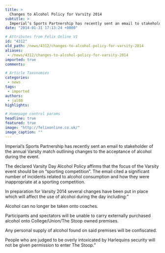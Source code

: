 ```yaml
---
title: >
  Changes to Alcohol Policy for Varsity 2014
subtitle: >
  Imperial’s Sports Partnership has recently sent an email to stakeholder of the annual Varsity match outlining changes to the acceptance of alcohol during the event.
date: "2014-01-31 17:13:24 +0000"

# Attributes from Felix Online V1
id: "4312"
old_path: /news/4312/changes-to-alcohol-policy-for-varsity-2014
aliases:
 - /news/4312/changes-to-alcohol-policy-for-varsity-2014
imported: true
comments:

# Article Taxonomies
categories:
 - news
tags:
 - imported
authors:
 - jal08
highlights:

# Homepage control params
headline: true
featured: true
image: "http://felixonline.co.uk/"
image_caption: ""
---
```


Imperial’s Sports Partnership has recently sent an email to stakeholder of the annual Varsity match outlining changes to the acceptance of alcohol during the event.

The declared Varsity Day Alcohol Policy affirms that the focus of the Varsity event should be on “sporting competition”. The email cited a significant number of incidents related to alcohol consumption and how they were inappropriate at a sporting competition.

In preparation for Varsity 2014 several changes have been put in place which will affect the use of alcohol during the day including:”

Alcohol can no longer be taken onto coaches.

Participants and spectators will be unable to carry externally purchased alcohol onto College/Union/The Stoop owned premises.

Any personal supply of alcohol found on said premises will be confiscated.

People who are judged to be overly intoxicated by Harlequins security will not be given permission to enter The Stoop.”
